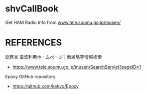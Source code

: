 # shvCallBook

Get HAM Radio Info from www.tele.soumu.go.jp/musen/

# REFERENCES

総務省 電波利用ホームページ | 無線局等情報検索

- https://www.tele.soumu.go.jp/musen/SearchServlet?pageID=1

Epoxy GitHub repository

- https://github.com/kekyo/Epoxy


